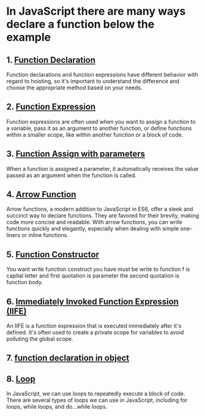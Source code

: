 # In JavaScript there are many ways declare a function below the example

## 1. [Function Declaration](./function.js)

Function declarations and function expressions have different behavior with regard to hoisting, so it's important to understand the difference and choose the appropriate method based on your needs.

## 2. [Function Expression](./function.js)

Function expressions are often used when you want to assign a function to a variable, pass it as an argument to another function, or define functions within a smaller scope, like within another function or a block of code.

## 3. [Function Assign with parameters](./function.js)

When a function is assigned a parameter, it automatically receives the value passed as an argument when the function is called.

## 4. [Arrow Function](./function.js)

Arrow functions, a modern addition to JavaScript in ES6, offer a sleek and succinct way to declare functions. They are favored for their brevity, making code more concise and readable. With arrow functions, you can write functions quickly and elegantly, especially when dealing with simple one-liners or inline functions.

## 5. [Function Constructor](./function.js)

You want write function construct you have must be write to function f is capital letter and first quotation is parameter the second quotation is function body.

## 6. [Immediately Invoked Function Expression (IIFE)](./function.js)

An IIFE is a function expression that is executed immediately after it's defined. It's often used to create a private scope for variables to avoid polluting the global scope.

## 7. [function declaration in object](./function.js)

## 8. [Loop](./loop.js)

In JavaScript, we can use loops to repeatedly execute a block of code. There are several types of loops we can use in JavaScript, including for loops, while loops, and do...while loops.
